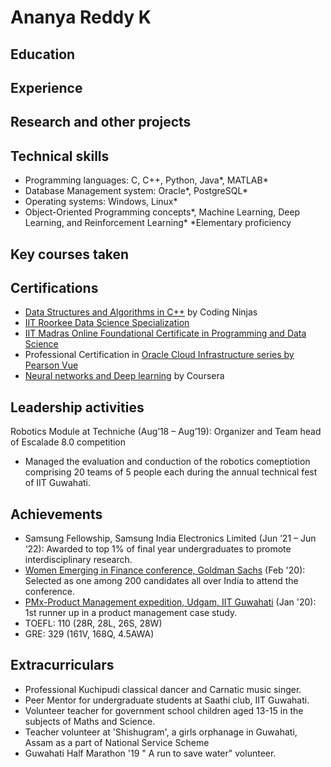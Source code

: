 # Ananya Reddy K

## Education


## Experience


## Research and other projects


## Technical skills
- Programming languages: C, C++, Python, Java*, MATLAB*
- Database Management system: Oracle*, PostgreSQL*
- Operating systems: Windows, Linux*
- Object-Oriented Programming concepts*, Machine Learning, Deep Learning, and Reinforcement Learning* 
*Elementary proficiency

## Key courses taken

## Certifications
- [Data Structures and Algorithms in C++](https://drive.google.com/drive/folders/1hRqmYp3_1M2s_rORn2gfy075tSuk9-cR?usp=sharing) by Coding Ninjas
- [IIT Roorkee Data Science Specialization](https://drive.google.com/drive/folders/1dRj76AWo4wVhXvK84sEAW8aZLMczdVch?usp=sharing)
- [IIT Madras Online Foundational Certificate in Programming and Data Science](https://drive.google.com/file/d/1UpLS-lyNAuSBeWPVOWDYjXNeFlNhNF5M/view?usp=sharing)
- Professional Certification in [Oracle Cloud Infrastructure series by Pearson Vue](https://drive.google.com/drive/folders/1wJCSUPYCyVeGNxK5_DheY0URHxneOM5a?usp=sharing) 
- [Neural networks and Deep learning](https://drive.google.com/file/d/1ctPIvBXUCCv9J3BuPMYaTD4-O87al6V2/view?usp=sharing) by Coursera

## Leadership activities
Robotics Module at Techniche (Aug’18 – Aug’19): Organizer and Team head of Escalade 8.0 competition                                         
- Managed the evaluation and conduction of the robotics comeptiotion comprising 20 teams of 5 people each during the annual technical fest of IIT Guwahati.

## Achievements
- Samsung Fellowship, Samsung India Electronics Limited (Jun ’21 – Jun ‘22):  Awarded to top 1% of final year undergraduates to promote interdisciplinary research.
- [Women Emerging in Finance conference, Goldman Sachs](https://drive.google.com/drive/folders/1coM5_XLOf8PoGSvoU4cdbTvA5aF-ipym) (Feb '20): Selected as one among 200 candidates all over India to attend the conference.
- [PMx-Product Management expedition, Udgam, IIT Guwahati](https://drive.google.com/file/d/1IrD-eGIq9sNwOTNYZ4uwxzdtwFV5rYq4/view) (Jan '20): 1st runner up in a product management case study.
- TOEFL: 110 (28R, 28L, 26S, 28W) 
- GRE: 329 (161V, 168Q, 4.5AWA)

## Extracurriculars
- Professional Kuchipudi classical dancer and Carnatic music singer.
- Peer Mentor for undergraduate students at Saathi club, IIT Guwahati.
- Volunteer teacher for government school children aged 13-15 in the subjects of Maths and Science.
- Teacher volunteer at 'Shishugram', a girls orphanage in Guwahati, Assam as a part of National Service Scheme
- Guwahati Half Marathon '19 " A run to save water" volunteer.



